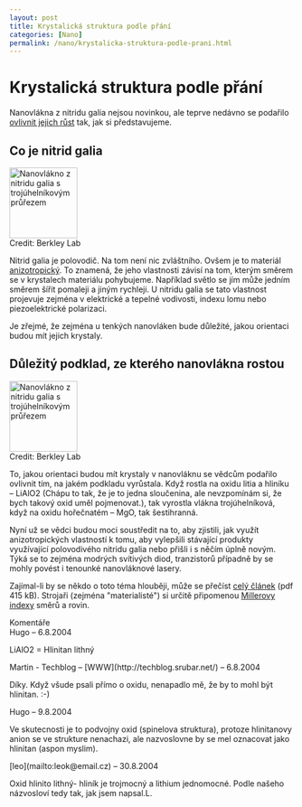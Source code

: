 ```yaml
---
layout: post
title: Krystalická struktura podle přání
categories: [Nano]
permalink: /nano/krystalicka-struktura-podle-prani.html
---
```

# Krystalická struktura podle přání

Nanovlákna z nitridu galia nejsou novinkou, ale teprve nedávno se podařilo [ovlivnit jejich růst](http://www.lbl.gov/Science-Articles/Archive/MSD-nanowires.html) tak, jak si představujeme.

## Co je nitrid galia

<div class="obry"><div class="leftbox"><img alt="Nanovlákno z nitridu galia s trojúhelníkovým průřezem" height="125" src="http://techblog.srubar.net/images/nitrid-galia-trojuhelnik.jpg" width="120"/></div>Credit: Berkley Lab</div> 

Nitrid galia je polovodič. Na tom není nic zvláštního. Ovšem je to materiál [anizotropický](http://www.dictor.net/zaloha_sasa/miner_skripta/obecna_min/o_51.php). To znamená, že jeho vlastnosti závisí na tom, kterým směrem se v krystalech materiálu pohybujeme. Například světlo se jím může jedním směrem šířit pomaleji a jiným rychleji. U nitridu galia se tato vlastnost projevuje zejména v elektrické a tepelné vodivosti, indexu lomu nebo piezoelektrické polarizaci.

Je zřejmé, že zejména u tenkých nanovláken bude důležité, jakou orientaci budou mít jejich krystaly.

## Důležitý podklad, ze kterého nanovlákna rostou

<div class="obry"><div class="leftbox"><img alt="Nanovlákno z nitridu galia s trojúhelníkovým průřezem" height="125" src="http://techblog.srubar.net/images/nitrid-galia-sestihran.jpg" width="120"/></div>Credit: Berkley Lab</div> 

To, jakou orientaci budou mít krystaly v nanovláknu se vědcům podařilo ovlivnit tím, na jakém podkladu vyrůstala. Když rostla na oxidu litia a hliníku – LiAlO2 (Chápu to tak, že je to jedna sloučenina, ale nevzpomínám si, že bych takový oxid uměl pojmenovat.), tak vyrostla vlákna trojúhelníková, když na oxidu hořečnatém – MgO, tak šestihranná.

Nyní už se vědci budou moci soustředit na to, aby zjistili, jak využít anizotropických vlastností k tomu, aby vylepšili stávající produkty využívající polovodivého nitridu galia nebo přišli i s něčím úplně novým. Týká se to zejména modrých svítivých diod, tranzistorů případně by se mohly povést i tenounké nanovláknové lasery.

Zajímal-li by se někdo o toto téma hlouběji, může se přečíst [celý článek](http://www.lbl.gov/Science-Articles/Archive/assets/images/2004/Jul-28/nmat1177-revised.pdf) (pdf 415 kB). Strojaři (zejména "materialisté") si určitě připomenou [Millerovy indexy](http://www.xray.cz/kurs/krystal.htm) směrů a rovin.


<section id='comments-section'>
<div class='commentsheader'>Komentáře</div>        
<div class='comment-item-header' markdown=1>
Hugo  &ndash; 6.8.2004
</div>

LiAlO2 = Hlinitan lithný

<div class='comment-item-header' markdown=1>
Martin - Techblog &ndash; [WWW](http://techblog.srubar.net/) &ndash; 6.8.2004
</div>

Díky. Když všude psali přímo o oxidu, nenapadlo mě, že by to mohl být hlinitan. :-)

<div class='comment-item-header' markdown=1>
Hugo  &ndash; 9.8.2004
</div>

Ve skutecnosti je to podvojny oxid (spinelova struktura), protoze hlinitanovy anion se ve strukture nenachazi, ale nazvoslovne by se mel oznacovat jako hlinitan (aspon myslim).

<div class='comment-item-header' markdown=1>
[leo](mailto:leok@email.cz)  &ndash; 30.8.2004
</div>

Oxid hlinito lithný- hliník je trojmocný a lithium jednomocné. Podle našeho názvosloví tedy tak, jak jsem napsal.L.

</section>